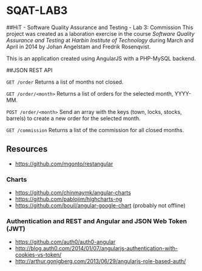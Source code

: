 SQAT-LAB3
=========

##HiT - Software Quality Assurance and Testing - Lab 3: Commission
This project was created as a laboration exercise in the course *Software Quality Assurance and Testing* at *Harbin Institute of Technology* during March and April in 2014 by Johan Angelstam and Fredrik Rosenqvist.

This is an application created using AngularJS with a PHP-MySQL backend.

##JSON REST API

`GET /order`
Returns a list of months not closed.

`GET /order/<month>`
Returns a list of orders for the selected month, YYYY-MM.

`POST /order/<month>`
Send an array with the keys (town, locks, stocks, barrels) to create a new order for the selected month.

`GET /commission`
Returns a list of the commission for all closed months.

## Resources
* https://github.com/mgonto/restangular

### Charts
* https://github.com/chinmaymk/angular-charts
* https://github.com/pablojim/highcharts-ng
* https://github.com/bouil/angular-google-chart (probably not offline)

### Authentication and REST and Angular and JSON Web Token (JWT)
* https://github.com/auth0/auth0-angular
* http://blog.auth0.com/2014/01/07/angularjs-authentication-with-cookies-vs-token/
* http://arthur.gonigberg.com/2013/06/29/angularjs-role-based-auth/
